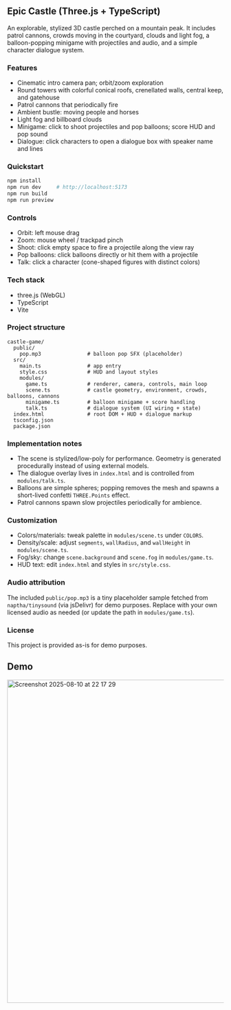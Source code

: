 ## Epic Castle (Three.js + TypeScript)

An explorable, stylized 3D castle perched on a mountain peak. It includes patrol cannons, crowds moving in the courtyard, clouds and light fog, a balloon-popping minigame with projectiles and audio, and a simple character dialogue system.

### Features
- Cinematic intro camera pan; orbit/zoom exploration
- Round towers with colorful conical roofs, crenellated walls, central keep, and gatehouse
- Patrol cannons that periodically fire
- Ambient bustle: moving people and horses
- Light fog and billboard clouds
- Minigame: click to shoot projectiles and pop balloons; score HUD and pop sound
- Dialogue: click characters to open a dialogue box with speaker name and lines

### Quickstart
```bash
npm install
npm run dev     # http://localhost:5173
npm run build
npm run preview
```

### Controls
- Orbit: left mouse drag
- Zoom: mouse wheel / trackpad pinch
- Shoot: click empty space to fire a projectile along the view ray
- Pop balloons: click balloons directly or hit them with a projectile
- Talk: click a character (cone-shaped figures with distinct colors)

### Tech stack
- three.js (WebGL)
- TypeScript
- Vite

### Project structure
```text
castle-game/
  public/
    pop.mp3               # balloon pop SFX (placeholder)
  src/
    main.ts               # app entry
    style.css             # HUD and layout styles
    modules/
      game.ts             # renderer, camera, controls, main loop
      scene.ts            # castle geometry, environment, crowds, balloons, cannons
      minigame.ts         # balloon minigame + score handling
      talk.ts             # dialogue system (UI wiring + state)
  index.html              # root DOM + HUD + dialogue markup
  tsconfig.json
  package.json
```

### Implementation notes
- The scene is stylized/low-poly for performance. Geometry is generated procedurally instead of using external models.
- The dialogue overlay lives in `index.html` and is controlled from `modules/talk.ts`.
- Balloons are simple spheres; popping removes the mesh and spawns a short-lived confetti `THREE.Points` effect.
- Patrol cannons spawn slow projectiles periodically for ambience.

### Customization
- Colors/materials: tweak palette in `modules/scene.ts` under `COLORS`.
- Density/scale: adjust `segments`, `wallRadius`, and `wallHeight` in `modules/scene.ts`.
- Fog/sky: change `scene.background` and `scene.fog` in `modules/game.ts`.
- HUD text: edit `index.html` and styles in `src/style.css`.

### Audio attribution
The included `public/pop.mp3` is a tiny placeholder sample fetched from `naptha/tinysound` (via jsDelivr) for demo purposes. Replace with your own licensed audio as needed (or update the path in `modules/game.ts`).

### License
This project is provided as-is for demo purposes.

## Demo
<img width="1344" height="750" alt="Screenshot 2025-08-10 at 22 17 29" src="https://github.com/user-attachments/assets/d70c7452-8cd1-4b05-88b0-cec85b7c0c38" />

